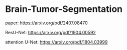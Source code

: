 # Brain-Tumor-Segmentation

paper: https://arxiv.org/pdf/2407.08470

ResU-Net: https://arxiv.org/pdf/1904.00592

attention U-Net: https://arxiv.org/pdf/1804.03999
